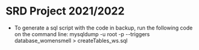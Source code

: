 # SRD Project 2021/2022
- To generate a sql script with the code in backup, run the following code on the command line: mysqldump -u root -p --triggers database_womensmell > createTables_ws.sql
